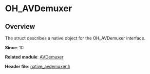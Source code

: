 # OH_AVDemuxer

## Overview

The struct describes a native object for the OH_AVDemuxer interface.

**Since**: 10

**Related module**: [AVDemuxer](capi-avdemuxer.md)

**Header file**: [native_avdemuxer.h](capi-native-avdemuxer-h.md)
